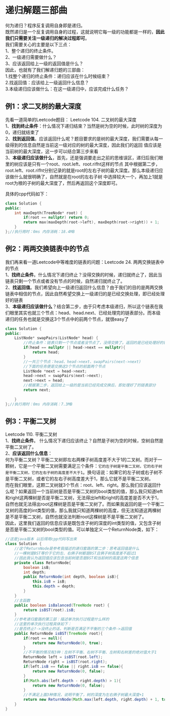 # 递归解题三部曲
何为递归？程序反复调用自身即是递归。  
既然递归是一个反复调用自身的过程，这就说明它每一级的功能都是一样的，**因此我们只需要关注一级递归的解决过程即可**。  
我们需要关心的主要是以下三点：  
1、整个递归的终止条件。  
2、一级递归需要做什么？  
3、应该返回给上一级的返回值是什么？  
因此，也就有了我们解递归题的三部曲：  
1.找整个递归的终止条件：递归应该在什么时候结束？  
2.找返回值：应该给上一级返回什么信息？  
3.本级递归应该做什么：在这一级递归中，应该完成什么任务？  

## 例1：求二叉树的最大深度  
先看一道简单的Leetcode题目： Leetcode 104. 二叉树的最大深度  
1、**找到终止条件**：什么情况下递归结束？当然是树为空的时候，此时树的深度为0，递归就结束了  
2、**找到返回值**。应该返回什么呢？题目要求的是树的最大深度，我们需要从每一级得到的信息自然是当前这一级对应的树的最大深度，因此我们的返回
值应该是当前树的最大深度，这一步可以结合第三步来看  
3、**本级递归应该做什么**，首先，还是强调要走出之前的思维误区，递归后我们眼里的树应该是只有一个root、root.left、root.rifht这样的节点
其中根据第二步，root.left、root.rifht分别记录的就是root的左右子树的最大深度。那么本级递归应该做什么就很明确了，自然就是在root的左右子树
中选择较大一个，再加上1就是root为根的子树的最大深度了，然后再返回这个深度即可。  
  
具体的cpp代码如下：
```cpp
class Solution {
public:
    int maxDepth(TreeNode* root) {
        if(root == nullptr) return 0;
        return max(maxDepth(root->left), maxDepth(root->right)) + 1;
    }
};//执行用时：0ms 内存消耗：18.4MB
```  
## 例2：两两交换链表中的节点
我们再来看一道Leetcode中等难度的链表的问题：Leetcode 24. 两两交换链表中的节点  
1、**找终止条件**。什么情况下递归终止？没得交换的时候，递归就终止了，因此当链表只剩一个节点或者没有节点的时候，自然递归就终止了。  
2、**找返回值**。我们希望向上一级递归返回什么信息？由于我们的目的是两两交换链表中相信的节点，因此自然希望交换上一级递归的是已经交换处理，即已经处理好的链表  
3、**本级递归应该做什么**？结合第二步，由于只考虑本级递归，所以这个链表在我们眼里其实也就三个节点：head、head.next、已经处理完的链表部分。而本级递归的任务也就是交换这3个节点中的前两个节点，就很easy了 

```cpp
class Solution {
public:
    ListNode* swapPairs(ListNode* head) {
        //终止条件：链表只剩一个节点或者没节点了，没得交换了。返回的是已经处理好的链表
        if(head == nullptr || head->next == nullptr){
            return head;
        }
        //一共三个节点：head、head->next、swapPairs(next->next)
        //下面的任务便是交换这3个节点的前面两个节点
        ListNode *next = head->next;
        head->next = swapPairs(next->next);
        next->next = head;
        //根据第二步，返回给上一级的是当前已经完成交换后，即处理好了的链表部分
        return next;
           
    }
};//执行用时：0ms 内存消耗：7.3MB
```  
## 例3：平衡二叉树
Leetcode 110. 平衡二叉树  
1、**找终止条件**。 什么情况下递归应该终止？自然是子树为空的时候，空树自然是平衡二叉树了。  
2、**应该返回什么信息**：  
何为平衡二叉树？平衡二叉树即左右两棵子树高度差不大于1的二叉树。而对于一颗树，它是一个平衡二叉树需要满足三个条件：`它的左子树是平衡二叉树，它的右子树是平衡二叉树，它的左右子树的高度差不大于1`。换句话说：如果它的左子树或右子树不是平衡二叉树，或者它的左右子树高度差大于1，那么它就不是平衡二叉树。  
而在我们眼里，这颗二叉树就3个节点：root、left、right。那么我们应该返回什么呢？如果返回一个当前树是否是平衡二叉树的bool类型的值，那么我只知道left和right这两棵树是否是平衡二叉树，无法得出left和right的高度差是否不大于1，自然也就无法得出root这棵树是否是平衡二叉树了。而如果我返回的是一个平衡二叉树的高度的int类型的值，那么我就只知道两棵树的高度，但无法知道这两棵树是不是平衡二叉树，自然也就没法判断root这棵树是不是平衡二叉树了。  
因此，这里我们返回的信息应该是既包含子树的深度的int类型的值，又包含子树是否是平衡二叉树的bool类型的值。可以单独定义一个ReturnNode类，如下：
```java
//这是java版本 以后得用cpp代码写出来
class Solution {
    //这个ReturnNode是参考我描述的递归套路的第二步：思考返回值是什么
    //一棵树是BST等价于它的左、右俩子树都是BST且俩子树高度差不超过1
    //因此我认为返回值应该包含当前树是否是BST和当前树的高度这两个信息
    private class ReturnNode{
        boolean isB;
        int depth;
        public ReturnNode(int depth, boolean isB){
            this.isB = isB;
            this.depth = depth;
        }
    }
    //主函数
    public boolean isBalanced(TreeNode root) {
        return isBST(root).isB;
    }
    //参考递归套路的第三部：描述单次执行过程是什么样的
    //这里的单次执行过程具体如下：
    //是否终止?->没终止的话，判断是否满足不平衡的三个条件->返回值
    public ReturnNode isBST(TreeNode root){
        if(root == null){
            return new ReturnNode(0, true);
        }
        //不平衡的情况有3种：左树不平衡、右树不平衡、左树和右树差的绝对值大于1
        ReturnNode left = isBST(root.left);
        ReturnNode right = isBST(root.right);
        if(left.isB == false || right.isB == false){
            return new ReturnNode(0, false); 
        }
        if(Math.abs(left.depth - right.depth) > 1){
            return new ReturnNode(0, false);
        }
        //不满足上面3种情况，说明平衡了，树的深度为左右俩子树最大深度+1
        return new ReturnNode(Math.max(left.depth, right.depth) + 1, true);
    }
}
```







